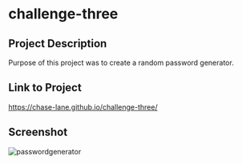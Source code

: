 # challenge-three

## Project Description

Purpose of this project was to create a random password generator.

## Link to Project
https://chase-lane.github.io/challenge-three/

## Screenshot

![passwordgenerator](https://user-images.githubusercontent.com/32445614/199153359-48c1eabf-f03c-4e61-bddc-0210483f834a.PNG)
